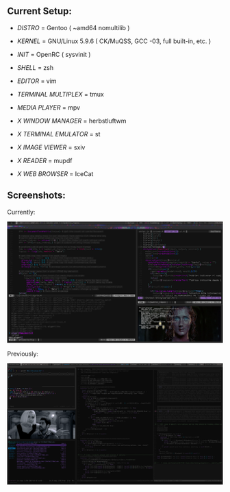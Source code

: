 Current Setup:
--------------


+ *DISTRO* = Gentoo ( ~amd64 nomultilib )

+ *KERNEL* = GNU/Linux 5.9.6 ( CK/MuQSS, GCC -03, full built-in, etc. )

+ *INIT* = OpenRC ( sysvinit )

+ *SHELL* = zsh

+ *EDITOR* = vim

+ *TERMINAL MULTIPLEX* = tmux

+ *MEDIA PLAYER* = mpv

+ *X WINDOW MANAGER* = herbstluftwm

+ *X TERMINAL EMULATOR* = st

+ *X IMAGE VIEWER* = sxiv

+ *X READER* = mupdf

+ *X WEB BROWSER* = IceCat


Screenshots:
--------------

Currently:

![ScreenShot](share/images/2020_11_08-1.png)

Previously:

![ScreenShotPrior](share/images/2014_02_09-2.png)

